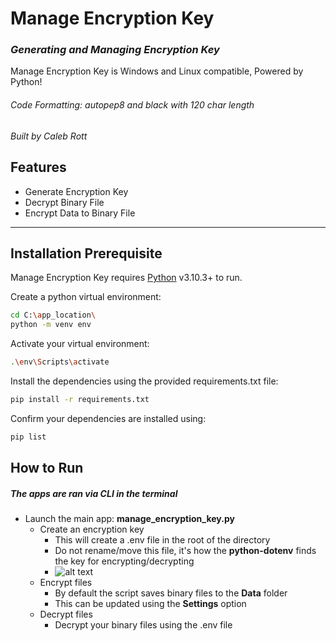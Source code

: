 # Manage Encryption Key
### _Generating and Managing Encryption Key_

Manage Encryption Key is Windows and Linux compatible,
Powered by Python!

###### Code Formatting: autopep8 and black with 120 char length

_Built by Caleb Rott_

## Features

- Generate Encryption Key
- Decrypt Binary File
- Encrypt Data to Binary File

---

## Installation Prerequisite

Manage Encryption Key requires [Python](https://www.python.org/downloads/) v3.10.3+ to run.

Create a python virtual environment:
```sh
cd C:\app_location\
python -m venv env
```

Activate your virtual environment:
```sh
.\env\Scripts\activate
```

Install the dependencies using the provided requirements.txt file:
```sh
pip install -r requirements.txt
```

Confirm your dependencies are installed using:
```sh
pip list
```

## How to Run
##### The apps are ran via CLI in the terminal
- Launch the main app: **manage_encryption_key.py**
    - Create an encryption key
        - This will create a .env file in the root of the directory
        - Do not rename/move this file, it's how the **python-dotenv** finds the key for encrypting/decrypting
        - ![alt text](https://imgur.com/AF9bMvM)
    - Encrypt files
        - By default the script saves binary files to the **Data** folder
        - This can be updated using the **Settings** option
    - Decrypt files
        - Decrypt your binary files using the .env file
